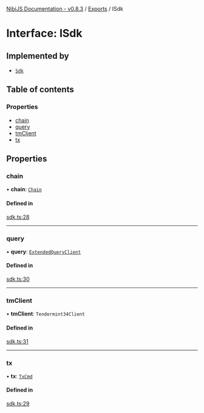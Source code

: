 [NibiJS Documentation - v0.8.3](../README.md) / [Exports](../README.md) / ISdk

# Interface: ISdk

## Implemented by

- [`Sdk`](../classes/Sdk.md)

## Table of contents

### Properties

- [chain](ISdk.md#chain)
- [query](ISdk.md#query)
- [tmClient](ISdk.md#tmclient)
- [tx](ISdk.md#tx)

## Properties

### chain

• **chain**: [`Chain`](Chain.md)

#### Defined in

[sdk.ts:28](https://github.com/NibiruChain/ts-sdk/blob/5bcbdf3/packages/nibijs/src/sdk.ts#L28)

___

### query

• **query**: [`ExtendedQueryClient`](../README.md#extendedqueryclient)

#### Defined in

[sdk.ts:30](https://github.com/NibiruChain/ts-sdk/blob/5bcbdf3/packages/nibijs/src/sdk.ts#L30)

___

### tmClient

• **tmClient**: `Tendermint34Client`

#### Defined in

[sdk.ts:31](https://github.com/NibiruChain/ts-sdk/blob/5bcbdf3/packages/nibijs/src/sdk.ts#L31)

___

### tx

• **tx**: [`TxCmd`](../classes/TxCmd.md)

#### Defined in

[sdk.ts:29](https://github.com/NibiruChain/ts-sdk/blob/5bcbdf3/packages/nibijs/src/sdk.ts#L29)

